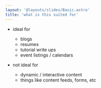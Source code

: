 ```yaml
---
layout: '@layouts/slides/Basic.astro'
title: 'what is this suited for'
---
```

- ideal for
  - blogs
  - resumes
  - tutorial write ups
  - event listings / calendars

- not ideal for
  - dynamic / interactive content
  - things like content feeds, forms, etc
